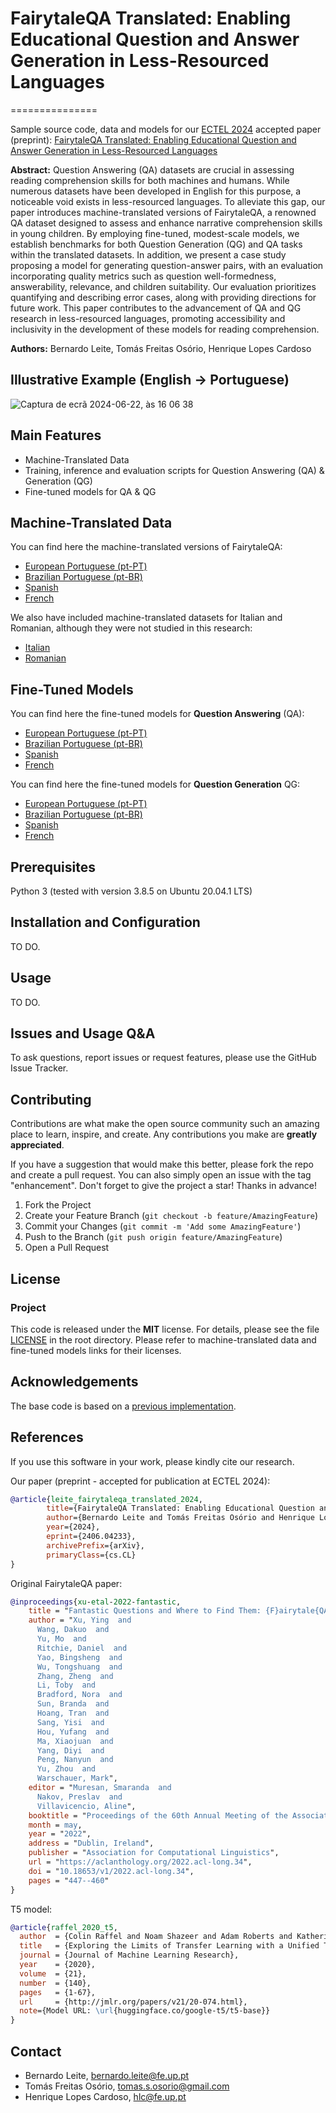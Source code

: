 # FairytaleQA Translated: Enabling Educational Question and Answer Generation in Less-Resourced Languages
===============

Sample source code, data and models for our [ECTEL 2024](https://ea-tel.eu/ectel2024) accepted paper (preprint): [FairytaleQA Translated: Enabling Educational Question and Answer Generation in Less-Resourced Languages](https://arxiv.org/abs/2406.04233)

**Abstract:** Question Answering (QA) datasets are crucial in assessing reading comprehension skills for both machines and humans. While numerous datasets have been developed in English for this purpose, a noticeable void exists in less-resourced languages. To alleviate this gap, our paper introduces machine-translated versions of FairytaleQA, a renowned QA dataset designed to assess and enhance narrative comprehension skills in young children. By employing fine-tuned, modest-scale models, we establish benchmarks for both Question Generation (QG) and QA tasks within the translated datasets. In addition, we present a case study proposing a model for generating question-answer pairs, with an evaluation incorporating quality metrics such as question well-formedness, answerability, relevance, and children suitability. Our evaluation prioritizes quantifying and describing error cases, along with providing directions for future work. This paper contributes to the advancement of QA and QG research in less-resourced languages, promoting accessibility and inclusivity in the development of these models for reading comprehension.

**Authors:** Bernardo Leite, Tomás Freitas Osório, Henrique Lopes Cardoso

## Illustrative Example (English → Portuguese)
![Captura de ecrã 2024-06-22, às 16 06 38](https://github.com/bernardoleite/fairytaleqa-translated/assets/22004638/41d5a8f7-9d82-496d-8b50-d5f084a40856)

## Main Features
* Machine-Translated Data
* Training, inference and evaluation scripts for Question Answering (QA) & Generation (QG)
* Fine-tuned models for QA & QG

## Machine-Translated Data
You can find here the machine-translated versions of FairytaleQA:
* [European Portuguese (pt-PT)](https://huggingface.co/datasets/benjleite/FairytaleQA-translated-ptPT)
* [Brazilian Portuguese (pt-BR)](https://huggingface.co/datasets/benjleite/FairytaleQA-translated-ptBR)
* [Spanish](https://huggingface.co/datasets/benjleite/FairytaleQA-translated-spanish)
* [French](https://huggingface.co/datasets/benjleite/FairytaleQA-translated-french)

We also have included machine-translated datasets for Italian and Romanian, although they were not studied in this research:
* [Italian](https://huggingface.co/datasets/benjleite/FairytaleQA-translated-italian)
* [Romanian](https://huggingface.co/datasets/benjleite/FairytaleQA-translated-romanian)

## Fine-Tuned Models
You can find here the fine-tuned models for **Question Answering** (QA):
* [European Portuguese (pt-PT)](https://huggingface.co/benjleite/ptt5-ptpt-qa)
* [Brazilian Portuguese (pt-BR)](https://huggingface.co/benjleite/ptt5-ptbr-qa)
* [Spanish](https://huggingface.co/benjleite/t5s-spanish-qa)
* [French](https://huggingface.co/benjleite/t5-french-qa)

You can find here the fine-tuned models for **Question Generation** QG:
* [European Portuguese (pt-PT)](https://huggingface.co/benjleite/ptt5-ptpt-qg)
* [Brazilian Portuguese (pt-BR)](https://huggingface.co/benjleite/ptt5-ptbr-qg)
* [Spanish](https://huggingface.co/benjleite/t5s-spanish-qg)
* [French](https://huggingface.co/benjleite/t5-french-qg)

## Prerequisites
Python 3 (tested with version 3.8.5 on Ubuntu 20.04.1 LTS)

## Installation and Configuration
TO DO.
## Usage
TO DO.

## Issues and Usage Q&A
To ask questions, report issues or request features, please use the GitHub Issue Tracker.

## Contributing
Contributions are what make the open source community such an amazing place to learn, inspire, and create. Any contributions you make are **greatly appreciated**.

If you have a suggestion that would make this better, please fork the repo and create a pull request. You can also simply open an issue with the tag "enhancement". Don't forget to give the project a star! Thanks in advance!

1. Fork the Project
2. Create your Feature Branch (`git checkout -b feature/AmazingFeature`)
3. Commit your Changes (`git commit -m 'Add some AmazingFeature'`)
4. Push to the Branch (`git push origin feature/AmazingFeature`)
5. Open a Pull Request

## License
### Project
This code is released under the **MIT** license. For details, please see the file [LICENSE](https://github.com/bernardoleite/fairytaleqa-translated/blob/main/LICENSE) in the root directory. Please refer to machine-translated data and fine-tuned models links for their licenses.


## Acknowledgements
The base code is based on a [previous implementation](https://github.com/bernardoleite/question-generation-control).

## References
If you use this software in your work, please kindly cite our research.

Our paper (preprint - accepted for publication at ECTEL 2024):
```bibtex
@article{leite_fairytaleqa_translated_2024,
        title={FairytaleQA Translated: Enabling Educational Question and Answer Generation in Less-Resourced Languages}, 
        author={Bernardo Leite and Tomás Freitas Osório and Henrique Lopes Cardoso},
        year={2024},
        eprint={2406.04233},
        archivePrefix={arXiv},
        primaryClass={cs.CL}
}
```

Original FairytaleQA paper:
```bibtex
@inproceedings{xu-etal-2022-fantastic,
    title = "Fantastic Questions and Where to Find Them: {F}airytale{QA} {--} An Authentic Dataset for Narrative Comprehension",
    author = "Xu, Ying  and
      Wang, Dakuo  and
      Yu, Mo  and
      Ritchie, Daniel  and
      Yao, Bingsheng  and
      Wu, Tongshuang  and
      Zhang, Zheng  and
      Li, Toby  and
      Bradford, Nora  and
      Sun, Branda  and
      Hoang, Tran  and
      Sang, Yisi  and
      Hou, Yufang  and
      Ma, Xiaojuan  and
      Yang, Diyi  and
      Peng, Nanyun  and
      Yu, Zhou  and
      Warschauer, Mark",
    editor = "Muresan, Smaranda  and
      Nakov, Preslav  and
      Villavicencio, Aline",
    booktitle = "Proceedings of the 60th Annual Meeting of the Association for Computational Linguistics (Volume 1: Long Papers)",
    month = may,
    year = "2022",
    address = "Dublin, Ireland",
    publisher = "Association for Computational Linguistics",
    url = "https://aclanthology.org/2022.acl-long.34",
    doi = "10.18653/v1/2022.acl-long.34",
    pages = "447--460"
}
```

T5 model:
```bibtex
@article{raffel_2020_t5,
  author  = {Colin Raffel and Noam Shazeer and Adam Roberts and Katherine Lee and Sharan Narang and Michael Matena and Yanqi Zhou and Wei Li and Peter J. Liu},
  title   = {Exploring the Limits of Transfer Learning with a Unified Text-to-Text Transformer},
  journal = {Journal of Machine Learning Research},
  year    = {2020},
  volume  = {21},
  number  = {140},
  pages   = {1-67},
  url     = {http://jmlr.org/papers/v21/20-074.html},
  note={Model URL: \url{huggingface.co/google-t5/t5-base}}
}
```

## Contact
* Bernardo Leite, bernardo.leite@fe.up.pt
* Tomás Freitas Osório, tomas.s.osorio@gmail.com
* Henrique Lopes Cardoso, hlc@fe.up.pt
